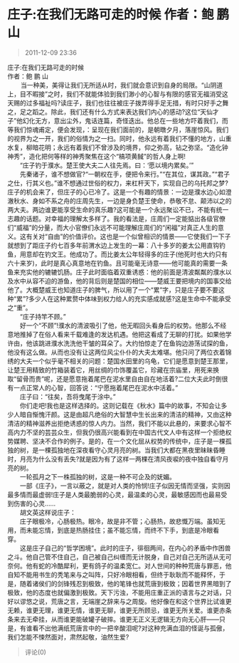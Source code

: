 # 庄子:在我们无路可走的时候   作者：鲍 鹏 山
> 2011-12-09 23:36


庄子:在我们无路可走的时候   
作者：鲍 鹏 山      
　    当一种美，美得让我们无所适从时，我们就会意识到自身的局限。“山阴道上，目不暇接”之时，我们不就能体验到我们渺小的心智与有限的感官无福消受这天赐的过多福祉吗?读庄子，我们也往往被庄子拨弄得手足无措，有时只好手之舞之，足之蹈之。除此，我们还有什么方式来表达我们内心的感动?这位“天仙才子”他幻化无方，意出尘外，鬼话连篇，奇怪迭出。他总在一些地方吓着我们，而等我们惊魂甫定，便会发现，：呈现在我们面前的，是朝暾夕月，落崖惊风。我们的视界为之一开，我们的俗情为之一扫。同时，他永远有着我们不懂的地方，山重水复，柳暗花明；永远有着我们不曾涉及的境界，仰之弥高，钻之弥坚。“造化钟神秀”，造化把何等样的神秀聚焦在这个“槁项黄馘”的哲人身上啊!  
　　“庄子钓于濮水。楚王使大夫二人往先焉。曰：‘愿以境内累矣。’”  
　　先秦诸子，谁不想做官?“一朝权在手，便把令来行。”“在其位，谋其政。”“君子之仕，行其义也。”谁不想通过世俗的权力，来杠杆天下，实现自己的乌托邦之梦?庄子的机会来了，但庄子的心已冷了。这是一个有趣的情景：一边是濮水边心如澄澈秋水、身如不系之舟的庄周先生，一边是身负楚王使命，恭敬不怠、颠沛以之的两大夫。两边谁更能享受生命的真乐趣?这可能是一个永远聚讼不已，不能有统一志趣的话题。对幸福的理解太多样了。我的看法是，庄周们一定能掂出各级官僚们“威福”的分量，而大小官僚们永远不可能理解庄周们的“闲福”对真正人生的意义。这有关对“自由”的价值评价。这也是一个似曾相识的情景——它使我们一下子就想到了距庄子约七百多年前渭水边上发生的一幕：八十多岁的姜太公用直钩钓鱼，用意却在钓文王。他成功了。而比姜太公年轻得多的庄子(他死时也大约只有六十来岁)，此时是真心真意地在钓鱼。且可能毫无诗意——他可能真的需要一条鱼来充实他的辘辘饥肠。庄子此时面临着双重诱惑：他的前面是清波粼粼的濮水以及水中从容不迫的游鱼，他的背后则是楚国的相位——楚威王要把境内的国事交给他了。大概楚威王也知道庄子的脾气，所以用了一个“累”字，只是庄子要不要这种“累”?多少人在这种累赘中体味到权力给人的充实感成就感?这是生命中不能承受之“重”。  
　　“庄子持竿不顾。”  
　　好一个“不顾”!濮水的清波吸引了他，他无暇回头看身后的权势。他那么不经意地推掉了在俗人看来千载难逢的发达机遇。他把这看成了无聊的打扰。如果他学许由，他该跳进濮水洗洗他干皱的耳朵了。大约怕惊走了在鱼钩边游荡试探的鱼，他没有这么做。从而也没有让这两位风尘仆仆的大夫太难堪。他只问了两位衣着锦绣的大夫一个似乎毫不相关的问题：楚国水田里的乌龟，它们是愿意到楚王那里，让楚王用精致的竹箱装着它，用丝绸的巾饰覆盖它，珍藏在宗庙里，用死来换取“留骨而贵”呢，还是愿意拖着尾巴在泥水里自由自在地活着?二位大夫此时倒很有一点正常人的心智，回答说：“宁愿拖着尾巴在泥水中活着。”  
　　庄子曰：“往矣，吾将曳尾于涂中。”  
　　你们走吧!我也是这样选择的。这则记载在《秋水》篇中的故事，不知会让多少人暗自惭愧汗颜。这是由超凡绝俗的大智慧中生长出来的清洁的精神，又由这种清洁的精神滋养出拒绝诱惑的惊人内力。当然，我们不能以此悬的，来要求心智不高内力不坚的芸芸众生，但我仍很高兴能看到在中国古代文人中有这样一个拒绝权势媒聘、坚决不合作的例子。是的，在一个文化屈从权势的传统中，庄子是一棵孤独的树，是一棵孤独地在深夜看守心灵月亮的树。当我们大都在黑夜里昧昧昏睡时，月亮为什么没有丢失?就是因为有了这样一两棵在清风夜唳的夜中独自看守月亮的树。  
　　一轮孤月之下一株孤独的树，这是一种不可企及的妩媚。  
　　一部《庄子》，一言以蔽之，就是对人类的怜悯!庄子似因无情而坚强，实则因最多情而最虚弱!庄子是人类最脆弱的心灵，最温柔的心灵，最敏感因而也最易受到伤害的心灵……  
　　胡文英这样说庄子：  
　　庄子眼极冷，心肠极热。眼冷，故是非不管；心肠热，故悲慨万端。虽知无用，而未能忘情，到底是热肠挂住；虽不能忘情，而终不下手，到底是冷眼看穿。   
　　这是庄子自己的“哲学困境”。此时的庄子，徘徊两间，在内心的矛盾中作困兽之斗。他自己管不住自己，自己被自己纠缠而无计脱身，自己对自己无所适从无可奈何。他有蛇的冷酷犀利，更有鸽子的温柔宽仁。对人世间的种种荒唐与罪恶，他自知不能用书生的秃笔来与之叫阵，只好冷眼相看，但终于耿耿而不能释怀，于是，随着诸侯们的剑锋残忍到极致，他的笔锋也就荒唐到极致；因着世界黑暗到了极致，他的态度也就偏激到极致。天下污浊，不能用庄重正派的语言与之对话，只好以谬悠之说，荒唐之言，无端崖之辞来与之周旋。他好像在和这个世界比试谁更无赖，谁更无理，谁更无情，谁更无聊，谁更无所顾忌，谁更无所关爱。谁更赤条条来去无牵挂，从而谁更能破罐子破摔。谁更无正义无逻辑无方向无心肝——只是，有谁看不出他满纸荒唐言中的一把辛酸泪呢?对这种充满血泪的怪诞与孤傲，我们怎能不悚然面对，肃然起敬，油然生爱?
> 评论(0)

